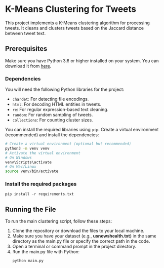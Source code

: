 # K-Means Clustering for Tweets

This project implements a K-Means clustering algorithm for processing tweets. It cleans and clusters tweets based on the Jaccard distance between tweet text.

## Prerequisites

Make sure you have Python 3.6 or higher installed on your system. You can download it from [here](https://www.python.org/downloads/).

### Dependencies

You will need the following Python libraries for the project:

- `chardet`: For detecting file encodings.
- `html`: For decoding HTML entities in tweets.
- `re`: For regular expression-based text cleaning.
- `random`: For random sampling of tweets.
- `collections`: For counting cluster sizes.

You can install the required libraries using `pip`. Create a virtual environment (recommended) and install the dependencies:

```bash
# Create a virtual environment (optional but recommended)
python3 -m venv venv
# Activate the virtual environment
# On Windows
venv\Scripts\activate
# On Mac/Linux
source venv/bin/activate
```
### Install the required packages
```
pip install -r requirements.txt
```

## Running the File

To run the main clustering script, follow these steps:
1. Clone the repository or download the files to your local machine.
2.	Make sure you have your dataset (e.g., **usnewshealth.txt**) in the same directory as the main.py file or specify the correct path in the code.
3.	Open a terminal or command prompt in the project directory.
4.	Run the main.py file with Python:
    ```
    python main.py
    ```